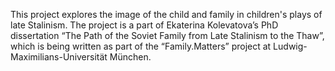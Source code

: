 This project explores the image of the child and family in children's plays of late Stalinism. 
The project is a part of Ekaterina Kolevatova’s PhD dissertation “The Path of the Soviet Family from Late Stalinism to the Thaw”, which is being written as part of the “Family.Matters” project at Ludwig-Maximilians-Universität München.

